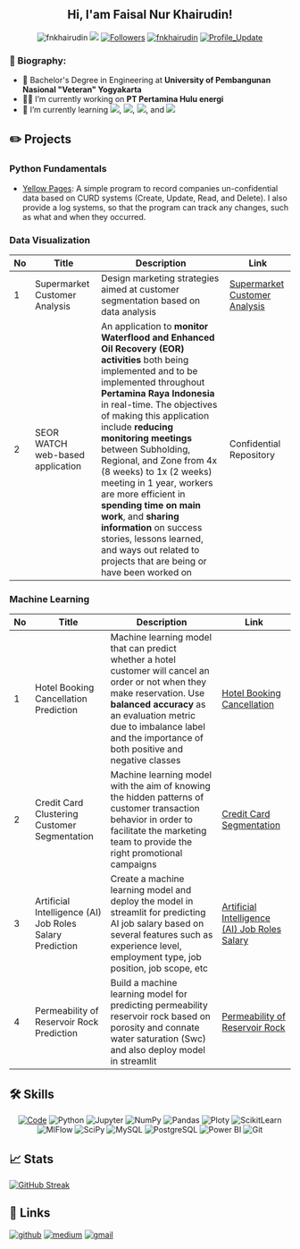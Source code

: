 <h2 align="center">
    </a> Hi, I'am Faisal Nur Khairudin!
</h2>

<p align="center"> 
    <img src="https://komarev.com/ghpvc/?username=fnkhairudin" alt="fnkhairudin"/>
    <a href="https://github.com/fnkhairudin/fnkhairudin/pulse" alt="Activity"><img src="https://img.shields.io/github/commit-activity/m/fnkhairudin/fnkhairudin" /></a>
    <a href="https://github.com/fnkhairudin?tab=followers"><img alt="Followers" src="https://img.shields.io/github/followers/fnkhairudin?color=4C1&logo=github"></a>
    <a href="https://github.com/fnkhairudin" target="_blank"><img alt="fnkhairudin" src="https://badges.pufler.dev/visits/fnkhairudin/fnkhairudin?logo=GitHub&label=visits&color=success&logoColor=white&style=flat-square"/></a>
    <a href="https://github.com/fnkhairudin/fnkhairudin" target="_blank"><img alt="Profile_Update" src="https://img.shields.io/github/last-commit/fnkhairudin/fnkhairudin?label=Profile%20update&style=fflat-square"></a>
</p>

<h3 align="left">🚀 Biography:</h3>

- 🏢 Bachelor's Degree in Engineering at **University of Pembangunan Nasional "Veteran" Yogyakarta**
- 👨‍💻 I’m currently working on **PT Pertamina Hulu energi**
- 🌱 I’m currently learning <img src="https://img.shields.io/badge/Deep%20Learning-%2303afff">, <img src="https://img.shields.io/badge/NLP-%23fce062">, <img src="https://img.shields.io/badge/LLMs-9547fc">, and <img src="https://img.shields.io/badge/MLOps-%2358fc8a">


## ✏️ Projects

### Python Fundamentals
- [Yellow Pages](https://github.com/fnkhairudin/YellowPages): A simple program to record companies un-confidential data based on CURD systems (Create, Update, Read, and Delete). I also provide a log systems, so that the program can track any changes, such as what and when they occurred.

### Data Visualization

|No|    Title   |   Description    |   Link   |
|--|-----------|-------------------|--------|
|1| Supermarket Customer Analysis | Design marketing strategies aimed at customer segmentation based on data analysis    |   [Supermarket Customer Analysis](https://github.com/fnkhairudin/Customer-Supermarket-Analysis)  |
|2| SEOR WATCH web-based application |    An application to **monitor Waterflood and Enhanced Oil Recovery (EOR) activities** both being implemented and to be implemented throughout **Pertamina Raya Indonesia** in real-time. The objectives of making this application include **reducing monitoring meetings** between Subholding, Regional, and Zone from 4x (8 weeks) to 1x (2 weeks) meeting in 1 year, workers are more efficient in **spending time on main work**, and **sharing information** on success stories, lessons learned, and ways out related to projects that are being or have been worked on |    Confidential Repository |

### Machine Learning

|No|    Title   |   Description |   Link    |
|--|-----------|-------------------|--------|
|1| Hotel Booking Cancellation Prediction | Machine learning model that can predict whether a hotel customer will cancel an order or not when they make reservation. Use **balanced accuracy** as an evaluation metric due to imbalance label and the importance of both positive and negative classes   |  [Hotel Booking Cancellation](https://github.com/fnkhairudin/Hotel-Booking-Demand) |
|2| Credit Card Clustering Customer Segmentation |    Machine learning model with the aim of knowing the hidden patterns of customer transaction behavior in order to facilitate the marketing team to provide the right promotional campaigns  |  [Credit Card Segmentation](https://github.com/PurwadhikaDev/BetaGroup_JC_DS_FT_Jogja_01_FinalProject) |
|3| Artificial Intelligence (AI) Job Roles Salary Prediction |    Create a machine learning model and deploy the model in streamlit for predicting AI job salary based on several features such as experience level, employment type, job position, job scope, etc    |   [Artificial Intelligence (AI) Job Roles Salary](https://github.com/fnkhairudin/Data-Scientist-Salary-Prediction)   |
|4| Permeability of Reservoir Rock Prediction    |   Build a machine learning model for predicting permeability reservoir rock based on porosity and connate water saturation (Swc) and also deploy model in streamlit  | [Permeability of Reservoir Rock](https://github.com/fnkhairudin/Permeability-Reservoir-Rock-Prediction/tree/main)    |

## 🛠️ Skills

<p align="center">
    <a href="https://github.com/fnkhairudin?tab=repositories" target="_blank"><img alt="Code" src="https://img.shields.io/badge/-code-000000?style=flat-square&logo=Plex&logoColor=white"></a>
    <a target="_blank"><img alt="Python" src="https://img.shields.io/badge/Python-FFD43B?style=flat-square&logo=python&logoColor=darkgreen"></a>
    <a target="_blank"><img alt="Jupyter" src="https://img.shields.io/badge/Jupyter-F37626.svg?&style=flat-square&logo=Jupyter&logoColor=white"></a>
    <a target="_blank"><img alt="NumPy" src="https://img.shields.io/badge/Numpy-777BB4?style=flat-square&logo=numpy&logoColor=white"></a>
    <a target="_blank"><img alt="Pandas" src="https://img.shields.io/badge/Pandas-2C2D72?style=flat-square&logo=pandas&logoColor=white"></a>
    <a target="_blank"><img alt="Ploty" src="https://img.shields.io/badge/Plotly-%233F4F75?style=flat-square&logo=plotly&logoColor=white"></a>
    <a target="_blank"><img alt="ScikitLearn" src="https://img.shields.io/badge/scikit_learn-F7931E?style=flat-square&logo=scikit-learn&logoColor=white"></a>
    <a target="_blank"><img alt="MlFlow" src="https://img.shields.io/badge/mlflow-%23d9ead3.svg?style=for-the-badge&logo=numpy&logoColor=blue"></a>
    <a target="_blank"><img alt="SciPy" src="https://img.shields.io/badge/SciPy-%230C55A5?style=flat-square&logo=scipy&logoColor=white"></a>
    <a target="_blank"><img alt="MySQL" src="https://shields.io/badge/MySQL-lightgrey?logo=mysql&style=plastic&logoColor=white&labelColor=blue"></a>
    <a target="_blank"><img alt="PostgreSQL" src="https://img.shields.io/badge/postgresql-4169e1?style=for-the-badge&logo=postgresql&logoColor=white"></a>
    <a target="_blank"><img alt="Power BI" src="https://img.shields.io/badge/power_bi-F2C811?style=for-the-badge&logo=powerbi&logoColor=black"></a>
    <a target="_blank"><img alt="Git" src="https://img.shields.io/badge/git-%23F05033.svg?style=for-the-badge&logo=git&logoColor=white"></a>
</p>


## 📈 Stats

[![GitHub Streak](https://streak-stats.demolab.com/?user=DenverCoder1&theme=great-gatsby)](https://git.io/streak-stats)

## 🔗 Links

[![github](https://img.shields.io/badge/GitHub-000000?style=for-the-badge&logo=GitHub&logoColor=white)](https://github.com/fnkhairudin)
[![medium](https://img.shields.io/badge/medium-000000?style=for-the-badge&logo=medium&logoColor=white)](https://fnkhairudin.medium.com/)
[![gmail](https://img.shields.io/badge/Gmail-D14836?style=for-the-badge&logo=Gmail&logoColor=white)](mailto:fnkhairudin@gmail.com)